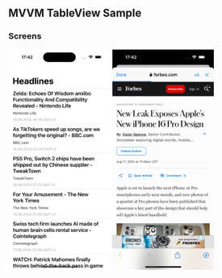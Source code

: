 ## MVVM TableView Sample

### Screens

<div style="float: left;">
    <img src="assets/1.png" style="width: 40%;" />
    <img src="assets/2.png" style="width: 40%;" />
</div>
